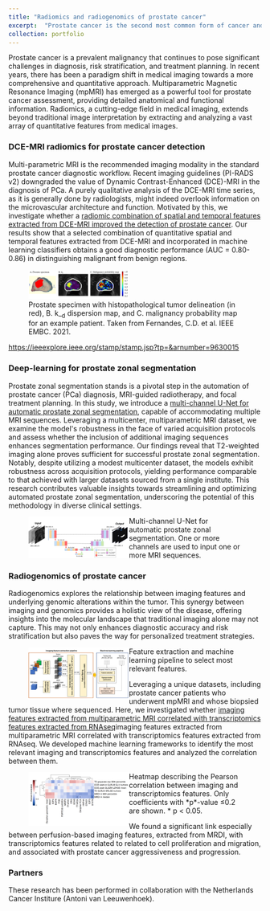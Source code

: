 ```yaml
---
title: "Radiomics and radiogenomics of prostate cancer"
excerpt:  "Prostate cancer is the second most common form of cancer and one of the most lethal in western men. Timely and accurate diagnosis is crucial. Multiparametric MRI is currently the recommended imaging modality for prostate cancer. However, it is not sufficiently accurate to replace systematic biopsies. In this line of research, we extract quantitative parameters from multiparametric MRI and combine them by machine learning for improving prostate cancer diagnostics. Additionally, we investigate the link between relevant MRI features and genomic features of aggressive prostate cancer <br/> <img src='/images/mri_cover.jpg'> "
collection: portfolio
---
```

Prostate cancer is a prevalent malignancy that continues to pose significant challenges in diagnosis, risk stratification, and treatment planning. In recent years, there has been a paradigm shift in medical imaging towards a more comprehensive and quantitative approach. Multiparametric Magnetic Resonance Imaging (mpMRI) has emerged as a powerful tool for prostate cancer assessment, providing detailed anatomical and functional information. Radiomics, a cutting-edge field in medical imaging, extends beyond traditional image interpretation by extracting and analyzing a vast array of quantitative features from medical images. 

### DCE-MRI radiomics for prostate cancer detection
Multi-parametric MRI is the recommended imaging modality in the standard prostate cancer diagnostic workflow. Recent imaging guidelines (PI-RADS v2) downgraded the value of Dynamic Contrast-Enhanced (DCE)-MRI in the diagnosis of PCa. A purely qualitative analysis of the DCE-MRI time series, as it is generally done by radiologists, might indeed overlook information on the microvascular architecture and function. Motivated by this, we investigate whether a <a href="https://ieeexplore.ieee.org/stamp/stamp.jsp?tp=&arnumber=9630015" target="_blank">radiomic combination of spatial and temporal features extracted from DCE-MRI improved the detection of prostate cancer</a>. Our results show that a selected combination of quantitative spatial and temporal features extracted from DCE-MRI and incorporated in machine learning classifiers obtains a good diagnostic performance (AUC = 0.80-0.86) in distinguishing malignant from benign regions. 

<figure>
  <img src='/images/dce-mri-radiomics.png' alt="Radiomics analysis of DCE-MRI" width='200px' >
  <figcaption> Prostate specimen with histopathological tumor delineation (in red), B. k_<sub>d</sub> dispersion map, and C. malignancy probability map for an example patient. <it>Taken from Fernandes, C.D. et al.  IEEE EMBC</it>. 2021.  </figcaption>
</figure>

https://ieeexplore.ieee.org/stamp/stamp.jsp?tp=&arnumber=9630015
### Deep-learning for prostate zonal segmentation

Prostate zonal segmentation stands is a pivotal step in the automation of prostate cancer (PCa) diagnosis, MRI-guided radiotherapy, and focal treatment planning. In this study, we introduce a  <a href="https://archive.ismrm.org/2022/2832.html" target="_blank">multi-channel U-Net for automatic prostate zonal segmentation</a>, capable of accommodating multiple MRI sequences. Leveraging a multicenter, multiparametric MRI dataset, we examine the model's robustness in the face of varied acquisition protocols and assess whether the inclusion of additional imaging sequences enhances segmentation performance. Our findings reveal that T2-weighted imaging alone proves sufficient for successful prostate zonal segmentation. Notably, despite utilizing a modest multicenter dataset, the models exhibit robustness across acquisition protocols, yielding performance comparable to that achieved with larger datasets sourced from a single institute. This research contributes valuable insights towards streamlining and optimizing automated prostate zonal segmentation, underscoring the potential of this methodology in diverse clinical settings.

<figure>
  <img src='/images/DL_zonal_arch.png' alt="Network architecture" width='200px' align='left'>
  <figcaption>Multi-channel U-Net for automatic prostate zonal segmentation. One or more channels are used to input one or more MRI sequences.</figcaption>
</figure>
<!-- <img src='/images/DL_zonal_arch.jpg' width='400px', align='left'> -->

### Radiogenomics of prostate cancer
Radiogenomics explores the relationship between imaging features and underlying genomic alterations within the tumor. This synergy between imaging and genomics provides a holistic view of the disease, offering insights into the molecular landscape that traditional imaging alone may not capture. This may not only enhances diagnostic accuracy and risk stratification but also paves the way for personalized treatment strategies. 

<figure>
  <img src='/images/imaging_pipe.png' alt="Feature extaction and machine learning pipeline" width='200px' align='left'>
  <figcaption>Feature extraction and machine learning pipeline to select most relevant features.</figcaption>
</figure>

<!-- <img src='/images/imaging_pipe.png' width='400px', align='left'> -->
Leveraging a unique datasets, including prostate cancer patients who underwent mpMRI and whose biopsied tumor tissue where sequenced. Here, we investigated whether <a href="https://www.mdpi.com/2072-6694/15/12/3074" target="_blank">imaging features extracted from multiparametric MRI correlated with transcriptomics features extracted from RNAseq</a>imaging features extracted from multiparametric MRI correlated with transcriptomics features extracted from RNAseq. We developed machine learning frameworks to identify the most relevant imaging and transcriptomics features and analyzed the correlation between them. 

<figure>
  <img src='/images/NKI_correlations_0.1.png' alt="Network architecture" width='200px' align='left'>
  <figcaption>Heatmap describing the Pearson correlation between imaging and transcriptomics features. Only coefficients with *p*-value ≤0.2
 are shown. * <it>p</it> < 0.05. </figcaption>
</figure>


We found a significant link especially between perfusion-based imaging features, extracted from MRDI, with transcriptomics features related to related to cell proliferation and migration, and associated with prostate cancer aggressiveness and progression. 

### Partners
These research has been performed in collaboration with the Netherlands Cancer Institure (Antoni van Leeuwenhoek).


<!-- ![description image](/images/name_image.ext "Optional title"){: .align-right width="300px"} -->

<!-- Cancer is a global health challenge. Timely and accurate detection and diagnosis, together with effective therapy monitoring are essential in the fight against cancer. Based on the established link between cancer and the formation of (neo)vessels to support tumor growth (angiogesis), several imaging modality have been developed to detect early angiogenic changes. Non-invasive, radiation-free ultrasound and MRI imaging are particularly interesting for angiogenesis imaging. However, mostly qualitative assessment is currently performed in the clinical routing, possibly missing important information hidden in these rich spatio-temporal imaging sets. In my research, I developed methods for quantification of MRI and US imaging, and extraction of effective cancer biomarkers. I strive to combine model-driven and data-driven approaches, to obtain interpretable, physics-based biomarkers for improving cancer diagnostics.  -->
